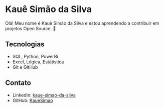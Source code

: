 # Kauê Simão da Silva
Olá! Meu nome é Kauê Simão da Silva e estou aprendendo a contribuir em projetos Open Source. 🚀

## Tecnologias
- SQL, Python, PowerBi
- Excel, Lógica, Estátistica
- Git e GitHub

## Contato
- LinkedIn: [kaue-simao-da-silva](https://www.linkedin.com/in/kaue-simao-da-silva/)
- GitHub: [KaueSimao](https://github.com/KaueSimao)
